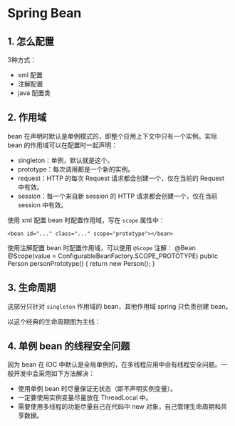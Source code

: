 # Spring Bean
## 1. 怎么配置
3种方式：
* xml 配置
* 注解配置
* java 配置类

## 2. 作用域
bean 在声明时默认是单例模式的，即整个应用上下文中只有一个实例。实际 bean 的作用域可以在配置时一起声明：
* singleton：单例，默认就是这个。
* prototype：每次调用都是一个新的实例。
* request：HTTP 的每次 Request 请求都会创建一个，仅在当前的 Request 中有效。
* session：每一个来自新 session 的 HTTP 请求都会创建一个，仅在当前 session 中有效。

使用 xml 配置 bean 时配置作用域，写在 `scope` 属性中：
```
<bean id="..." class="..." scope="prototype"></bean>
```

使用注解配置 bean 时配置作用域，可以使用 `@Scope` 注解：
@Bean
@Scope(value = ConfigurableBeanFactory.SCOPE_PROTOTYPE)
public Person personPrototype() {
    return new Person();
}


## 3. 生命周期
这部分只针对 `singleton` 作用域的 bean，其他作用域 spring 只负责创建 bean。

以这个经典的生命周期图为主线：

## 4. 单例 bean 的线程安全问题
因为 bean 在 IOC 中默认是全局单例的，在多线程应用中会有线程安全问题。一般开发中会采用如下方法解决：
* 使用单例 bean 时尽量保证无状态（即不声明实例变量）。
* 一定要使用实例变量尽量放在 ThreadLocal 中。
* 需要使用多线程的功能尽量自己在代码中 new 对象，自己管理生命周期和共享数据。
